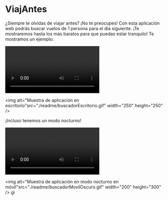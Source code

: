 # ViajAntes

¿Siempre te olvidas de viajar antes? ¡No te preocupes! Con esta aplicación web podrás buscar vuelos de 1 persona para el día siguiente. ¡Te mostraremos hasta los más baratos para que puedas estar tranquilo! Te mostramos un ejemplo:

![Muestra de aplicación en escritorio](./readme/buscadorEscritorio.mp4)

<img alt="Muestra de aplicación en escritorio"src="./readme/buscadorEscritorio.gif" width="250" height="250" />

¡Incluso tenemos un modo nocturno!

![Muestra de aplicación en modo nocturno en móvil](./readme/buscadorMovilOscuro.mp4)

<img alt="Muestra de aplicación en modo nocturno en móvil"src="./readme/buscadorMovilOscuro.gif" width="200" height="300" />
gi
